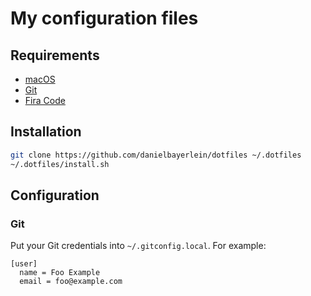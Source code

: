 # My configuration files

## Requirements

* [macOS](https://www.apple.com/macos/)
* [Git](https://git-scm.com)
* [Fira Code](https://github.com/tonsky/FiraCode)

## Installation

```bash
git clone https://github.com/danielbayerlein/dotfiles ~/.dotfiles
~/.dotfiles/install.sh
```

## Configuration

### Git

Put your Git credentials into `~/.gitconfig.local`. For example:

```
[user]
  name = Foo Example
  email = foo@example.com
```
